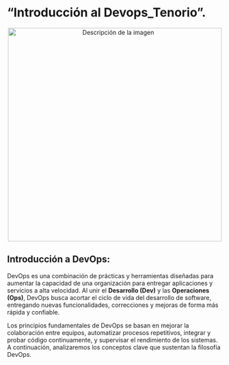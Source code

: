 # “Introducción al Devops_Tenorio”.

<p align="center">
  <img src="https://raw.githubusercontent.com/carmocace/DevOps/refs/heads/main/Imagenes/DEVOPS2.jpeg" alt="Descripción de la imagen" width="500"/>
</p>

## Introducción a DevOps:

DevOps es una combinación de prácticas y herramientas diseñadas para aumentar la 
capacidad de una organización para entregar aplicaciones y servicios a alta velocidad. 
Al unir el **Desarrollo (Dev)** y las **Operaciones (Ops)**, DevOps busca acortar el ciclo de 
vida del desarrollo de software, entregando nuevas funcionalidades, correcciones y 
mejoras de forma más rápida y confiable. 

Los principios fundamentales de DevOps se basan en mejorar la colaboración entre 
equipos, automatizar procesos repetitivos, integrar y probar código continuamente, y 
supervisar el rendimiento de los sistemas. A continuación, analizaremos los conceptos 
clave que sustentan la filosofía DevOps.



